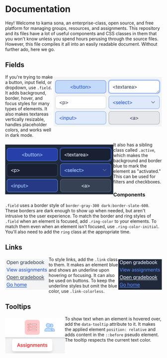 # Documentation

Hey! Welcome to kama sona, an enterprise-class, open source, and free platform
for managing groups, resources, and assignments. This repository and its files
have a lot of useful components and CSS classes in them that you won't know
unless you spend hours perusing through the source files. However, this file
compiles it all into an easily readable document. Without further ado, here we
go.

## Fields

<img align="right" alt="An example of `.field`." src="field-light.png" vspace="8" width="348" />

If you're trying to make a button, input field, or dropdown, use `.field`. It
adds background, border, hover, and focus styles for many types of elements. It
also makes textareas vertically resizable, handles placeholder colors, and works
well in dark mode.

<img align="left" alt="An example of `.field`." src="field-dark.png" vspace="8" width="348" />

It also has a sibling class called `.active`, which makes the background and
border blue to mark the element as "activated." This can be used for filters and
checkboxes.

### Components

`.field` uses a border style of `border-gray-300 dark:border-slate-600`. These
borders are dark enough to show up when needed, but aren't intrusive to the user
experience. To match the border and ring styles of `.field` when an element is
focused, add `.ring-color` to your elements. To match them even when an element
isn't focused, use `.ring-color-initial`. You'll also need to add the `ring`
class at the appropriate time.

## Links

<img align="left" alt="An example of `.link`." src="link-light.png" vspace="8" width="140" />

<img align="right" alt="An example of `.link`." src="link-dark.png" vspace="8" width="140" />

To style links, add the `.link` class to them. It makes an element blue and
shows an underline upon hovering or focusing. It can also be used on buttons. To
keep the underline styles but omit the blue color, use `.link-colorless`.

## Tooltips

<img align="left" alt="An example of `data-tooltip`." src="tooltip-light.png" vspace="8" />

To show text when an element is hovered over, add the `data-tooltip` attribute
to it. It makes the applied element `position: relative` and adds content in the
`::before` pseudo element. The tooltip respects the current text color.
